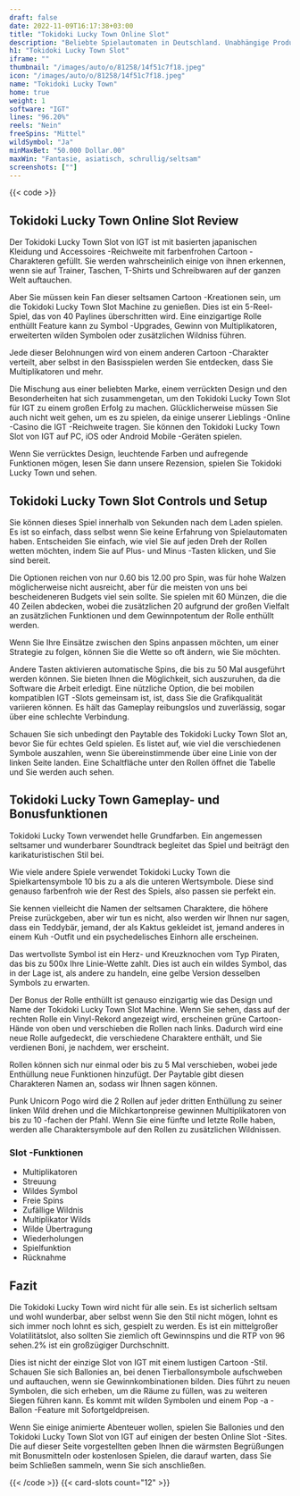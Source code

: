 ```yaml
---
draft: false
date: 2022-11-09T16:17:38+03:00
title: "Tokidoki Lucky Town Online Slot"
description: "Beliebte Spielautomaten in Deutschland. Unabhängige Produktbewertungen und exklusive Anmeldeangebote. Jetzt spielen!"
h1: "Tokidoki Lucky Town Slot"
iframe: ""
thumbnail: "/images/auto/o/81258/14f51c7f18.jpeg"
icon: "/images/auto/o/81258/14f51c7f18.jpeg"
name: "Tokidoki Lucky Town"
home: true
weight: 1
software: "IGT"
lines: "96.20%"
reels: "Nein"
freeSpins: "Mittel"
wildSymbol: "Ja"
minMaxBet: "50.000 Dollar.00"
maxWin: "Fantasie, asiatisch, schrullig/seltsam"
screenshots: [""]
---
```


{{< code >}}<h2>Tokidoki Lucky Town Online Slot Review</h2><p>Der Tokidoki Lucky Town Slot von IGT ist mit basierten japanischen Kleidung und Accessoires -Reichweite mit farbenfrohen Cartoon -Charakteren gefüllt. Sie werden wahrscheinlich einige von ihnen erkennen, wenn sie auf Trainer, Taschen, T-Shirts und Schreibwaren auf der ganzen Welt auftauchen.</p><p>Aber Sie müssen kein Fan dieser seltsamen Cartoon -Kreationen sein, um die Tokidoki Lucky Town Slot Machine zu genießen. Dies ist ein 5-Reel-Spiel, das von 40 Paylines überschritten wird. Eine einzigartige Rolle enthüllt Feature kann zu Symbol -Upgrades, Gewinn von Multiplikatoren, erweiterten wilden Symbolen oder zusätzlichen Wildniss führen.</p><p>Jede dieser Belohnungen wird von einem anderen Cartoon -Charakter verteilt, aber selbst in den Basisspielen werden Sie entdecken, dass Sie Multiplikatoren und mehr.</p><p>Die Mischung aus einer beliebten Marke, einem verrückten Design und den Besonderheiten hat sich zusammengetan, um den Tokidoki Lucky Town Slot für IGT zu einem großen Erfolg zu machen. Glücklicherweise müssen Sie auch nicht weit gehen, um es zu spielen, da einige unserer Lieblings -Online -Casino die IGT -Reichweite tragen. Sie können den Tokidoki Lucky Town Slot von IGT auf PC, iOS oder Android Mobile -Geräten spielen.</p><p>Wenn Sie verrücktes Design, leuchtende Farben und aufregende Funktionen mögen, lesen Sie dann unsere Rezension, spielen Sie Tokidoki Lucky Town und sehen.</p><h2>Tokidoki Lucky Town Slot Controls und Setup</h2><p>Sie können dieses Spiel innerhalb von Sekunden nach dem Laden spielen. Es ist so einfach, dass selbst wenn Sie keine Erfahrung von Spielautomaten haben. Entscheiden Sie einfach, wie viel Sie auf jeden Dreh der Rollen wetten möchten, indem Sie auf Plus- und Minus -Tasten klicken, und Sie sind bereit.</p><p>Die Optionen reichen von nur 0.60 bis 12.00 pro Spin, was für hohe Walzen möglicherweise nicht ausreicht, aber für die meisten von uns bei bescheideneren Budgets viel sein sollte. Sie spielen mit 60 Münzen, die die 40 Zeilen abdecken, wobei die zusätzlichen 20 aufgrund der großen Vielfalt an zusätzlichen Funktionen und dem Gewinnpotentum der Rolle enthüllt werden.</p><p>Wenn Sie Ihre Einsätze zwischen den Spins anpassen möchten, um einer Strategie zu folgen, können Sie die Wette so oft ändern, wie Sie möchten.</p><p>Andere Tasten aktivieren automatische Spins, die bis zu 50 Mal ausgeführt werden können. Sie bieten Ihnen die Möglichkeit, sich auszuruhen, da die Software die Arbeit erledigt. Eine nützliche Option, die bei mobilen kompatiblen IGT -Slots gemeinsam ist, ist, dass Sie die Grafikqualität variieren können. Es hält das Gameplay reibungslos und zuverlässig, sogar über eine schlechte Verbindung.</p><p>Schauen Sie sich unbedingt den Paytable des Tokidoki Lucky Town Slot an, bevor Sie für echtes Geld spielen. Es listet auf, wie viel die verschiedenen Symbole auszahlen, wenn Sie übereinstimmende über eine Linie von der linken Seite landen. Eine Schaltfläche unter den Rollen öffnet die Tabelle und Sie werden auch sehen.</p><h2>Tokidoki Lucky Town Gameplay- und Bonusfunktionen</h2><p>Tokidoki Lucky Town verwendet helle Grundfarben. Ein angemessen seltsamer und wunderbarer Soundtrack begleitet das Spiel und beiträgt den karikaturistischen Stil bei.</p><p>Wie viele andere Spiele verwendet Tokidoki Lucky Town die Spielkartensymbole 10 bis zu a als die unteren Wertsymbole. Diese sind genauso farbenfroh wie der Rest des Spiels, also passen sie perfekt ein.</p><p>Sie kennen vielleicht die Namen der seltsamen Charaktere, die höhere Preise zurückgeben, aber wir tun es nicht, also werden wir Ihnen nur sagen, dass ein Teddybär, jemand, der als Kaktus gekleidet ist, jemand anderes in einem Kuh -Outfit und ein psychedelisches Einhorn alle erscheinen.</p><p>Das wertvollste Symbol ist ein Herz- und Kreuzknochen vom Typ Piraten, das bis zu 500x Ihre Linie-Wette zahlt. Dies ist auch ein wildes Symbol, das in der Lage ist, als andere zu handeln, eine gelbe Version desselben Symbols zu erwarten.</p><p>Der Bonus der Rolle enthüllt ist genauso einzigartig wie das Design und Name der Tokidoki Lucky Town Slot Machine. Wenn Sie sehen, dass auf der rechten Rolle ein Vinyl-Rekord angezeigt wird, erscheinen grüne Cartoon-Hände von oben und verschieben die Rollen nach links. Dadurch wird eine neue Rolle aufgedeckt, die verschiedene Charaktere enthält, und Sie verdienen Boni, je nachdem, wer erscheint.</p><p>Rollen können sich nur einmal oder bis zu 5 Mal verschieben, wobei jede Enthüllung neue Funktionen hinzufügt. Der Paytable gibt diesen Charakteren Namen an, sodass wir Ihnen sagen können.</p><p>Punk Unicorn Pogo wird die 2 Rollen auf jeder dritten Enthüllung zu seiner linken Wild drehen und die Milchkartonpreise gewinnen Multiplikatoren von bis zu 10 -fachen der Pfahl. Wenn Sie eine fünfte und letzte Rolle haben, werden alle Charaktersymbole auf den Rollen zu zusätzlichen Wildnissen.</p><h3>
Slot -Funktionen</h3><ul>
<li></span>
Multiplikatoren</li>
<li></span>
Streuung</li>
<li></span>
Wildes Symbol</li>
<li></span>
Freie Spins</li>
<li></span>
Zufällige Wildnis</li>
<li></span>
Multiplikator Wilds</li>
<li></span>
Wilde Übertragung</li>
<li></span>
Wiederholungen</li>
<li></span>
Spielfunktion</li>
<li></span>
Rücknahme</li></ul><h2>Fazit</h2><p>Die Tokidoki Lucky Town wird nicht für alle sein. Es ist sicherlich seltsam und wohl wunderbar, aber selbst wenn Sie den Stil nicht mögen, lohnt es sich immer noch lohnt es sich, gespielt zu werden. Es ist ein mittelgroßer Volatilitätslot, also sollten Sie ziemlich oft Gewinnspins und die RTP von 96 sehen.2% ist ein großzügiger Durchschnitt.</p><p>Dies ist nicht der einzige Slot von IGT mit einem lustigen Cartoon -Stil. Schauen Sie sich Ballonies an, bei denen Tierballonsymbole aufschweben und auftauchen, wenn sie Gewinnkombinationen bilden. Dies führt zu neuen Symbolen, die sich erheben, um die Räume zu füllen, was zu weiteren Siegen führen kann. Es kommt mit wilden Symbolen und einem Pop -a -Ballon -Feature mit Sofortgeldpreisen.</p><p>Wenn Sie einige animierte Abenteuer wollen, spielen Sie Ballonies und den Tokidoki Lucky Town Slot von IGT auf einigen der besten Online Slot -Sites. Die auf dieser Seite vorgestellten geben Ihnen die wärmsten Begrüßungen mit Bonusmitteln oder kostenlosen Spielen, die darauf warten, dass Sie beim Schließen sammeln, wenn Sie sich anschließen.</p>{{< /code >}}
 {{< card-slots count="12" >}}